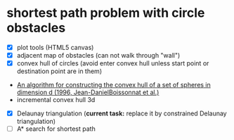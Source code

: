 # shortest path problem with circle obstacles

- [X] plot tools (HTML5 canvas)
- [X] adjacent map of obstacles (can not walk through "wall")
- [X] convex hull of circles (avoid enter convex hull unless start point or destination point are in them)
 - [An algorithm for constructing the convex hull of a set of spheres in dimension d (1996, Jean-DanielBoissonnat et al.)](https://doi.org/10.1016/0925-7721(95)00024-0)
 - incremental convex hull 3d
- [X] Delaunay triangulation (**current task:** replace it by constrained Delaunay triangulation)
- [ ] A* search for shortest path
